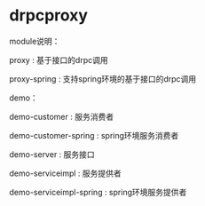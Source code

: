 # drpcproxy

module说明：

proxy : 基于接口的drpc调用

proxy-spring : 支持spring环境的基于接口的drpc调用

demo：

demo-customer : 服务消费者

demo-customer-spring : spring环境服务消费者

demo-server : 服务接口

demo-serviceimpl : 服务提供者

demo-serviceimpl-spring : spring环境服务提供者




